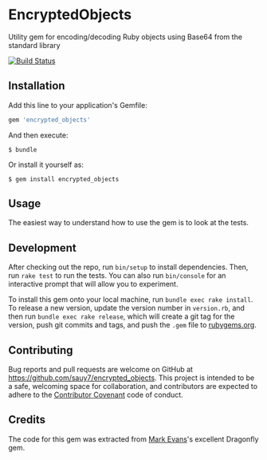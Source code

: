 # EncryptedObjects

Utility gem for encoding/decoding Ruby objects using Base64 from the standard library

[![Build Status](https://travis-ci.org/sauy7/encrypted_objects.svg)](https://travis-ci.org/sauy7/encrypted_objects)

## Installation

Add this line to your application's Gemfile:

```ruby
gem 'encrypted_objects'
```

And then execute:

    $ bundle

Or install it yourself as:

    $ gem install encrypted_objects

## Usage

The easiest way to understand how to use the gem is to look at the tests.

## Development

After checking out the repo, run `bin/setup` to install dependencies. Then, run `rake test` to run the tests. You can also run `bin/console` for an interactive prompt that will allow you to experiment.

To install this gem onto your local machine, run `bundle exec rake install`. To release a new version, update the version number in `version.rb`, and then run `bundle exec rake release`, which will create a git tag for the version, push git commits and tags, and push the `.gem` file to [rubygems.org](https://rubygems.org).

## Contributing

Bug reports and pull requests are welcome on GitHub at https://github.com/sauy7/encrypted_objects. This project is intended to be a safe, welcoming space for collaboration, and contributors are expected to adhere to the [Contributor Covenant](contributor-covenant.org) code of conduct.

## Credits

The code for this gem was extracted from [Mark Evans](http://github.com/markevans)'s excellent Dragonfly gem.

